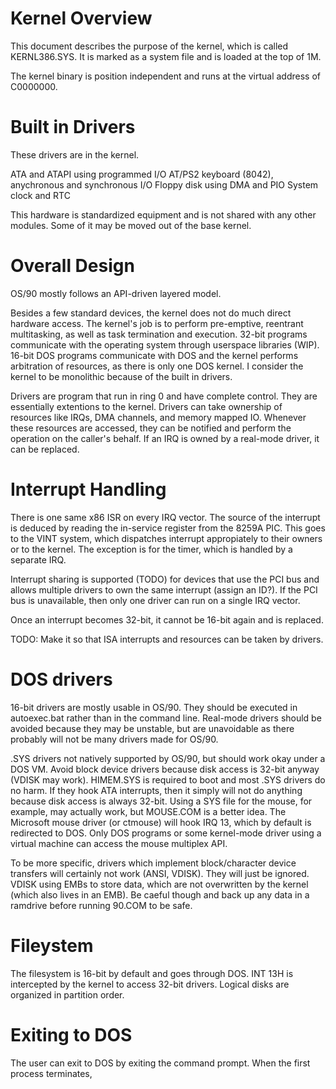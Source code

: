 # Kernel Overview

This document describes the purpose of the kernel, which is called KERNL386.SYS. It is marked as a system file and is loaded at the top of 1M.

The kernel binary is position independent and runs at the virtual address of C0000000.

# Built in Drivers

These drivers are in the kernel.

ATA and ATAPI using programmed I/O
AT/PS2 keyboard (8042), anychronous and synchronous I/O
Floppy disk using DMA and PIO
System clock and RTC

This hardware is standardized equipment and is not shared with any other modules. Some of it may be moved out of the base kernel.

# Overall Design

OS/90 mostly follows an API-driven layered model.

Besides a few standard devices, the kernel does not do much direct hardware access. The kernel's job is to perform pre-emptive, reentrant multitasking, as well as task termination and execution. 32-bit programs communicate with the operating system through userspace libraries (WIP). 16-bit DOS programs communicate with DOS and the kernel performs arbitration of resources, as there is only one DOS kernel. I consider the kernel to be monolithic because of the built in drivers.

Drivers are program that run in ring 0 and have complete control. They are essentially extentions to the kernel. Drivers can take ownership of resources like IRQs, DMA channels, and memory mapped IO. Whenever these resources are accessed, they can be notified and perform the operation on the caller's behalf. If an IRQ is owned by a real-mode driver, it can be replaced.

# Interrupt Handling

There is one same x86 ISR on every IRQ vector. The source of the interrupt is deduced by reading the in-service register from the 8259A PIC. This goes to the VINT system, which dispatches interrupt appropiately to their owners or to the kernel. The exception is for the timer, which is handled by a separate IRQ.

Interrupt sharing is supported (TODO) for devices that use the PCI bus and allows multiple drivers to own the same interrupt (assign an ID?). If the PCI bus is unavailable, then only one driver can run on a single IRQ vector.

Once an interrupt becomes 32-bit, it cannot be 16-bit again and is replaced.

TODO: Make it so that ISA interrupts and resources can be taken by drivers.

# DOS drivers

16-bit drivers are mostly usable in OS/90. They should be executed in autoexec.bat rather than in the command line. Real-mode drivers should be avoided because they may be unstable, but are unavoidable as there probably will not be many drivers made for OS/90.

.SYS drivers not natively supported by OS/90, but should work okay under a DOS VM. Avoid block device drivers because disk access is 32-bit anyway (VDISK may work). HIMEM.SYS is required to boot and most .SYS drivers do no harm. If they hook ATA interrupts, then it simply will not do anything because disk access is always 32-bit. Using a SYS file for the mouse, for example, may actually work, but MOUSE.COM is a better idea. The Microsoft mouse driver (or ctmouse) will hook IRQ 13, which by default is redirected to DOS. Only DOS programs or some kernel-mode driver using a virtual machine can access the mouse multiplex API.

To be more specific, drivers which implement block/character device transfers will certainly not work (ANSI, VDISK). They will just be ignored. VDISK using EMBs to store data, which are not overwritten by the kernel (which also lives in an EMB). Be caeful though and back up any data in a ramdrive before running 90.COM to be safe.

# Fileystem

The filesystem is 16-bit by default and goes through DOS. INT 13H is intercepted by the kernel to access 32-bit drivers. Logical disks are organized in partition order.

# Exiting to DOS

The user can exit to DOS by exiting the command prompt. When the first process terminates,
